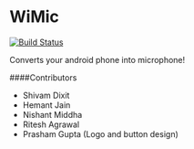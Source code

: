 WiMic
=====
[![Build Status](https://travis-ci.org/shivamdixit/WiMic.svg?branch=master)](https://travis-ci.org/shivamdixit/WiMic)

Converts your android phone into microphone!

####Contributors
* Shivam Dixit
* Hemant Jain
* Nishant Middha
* Ritesh Agrawal
* Prasham Gupta (Logo and button design)
